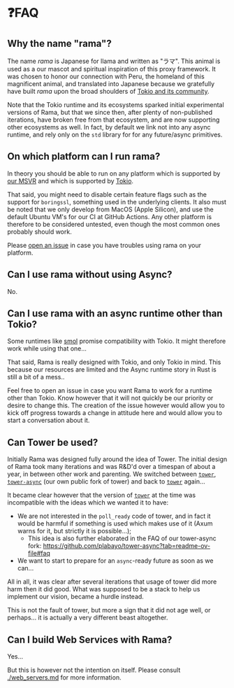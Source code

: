 # ❓FAQ

## Why the name "rama"?

The name _rama_ is Japanese for llama and written as "ラマ".
This animal is used as a our mascot and spiritual inspiration of this proxy framework.
It was chosen to honor our connection with Peru, the homeland of this magnificent animal,
and translated into Japanese because we gratefully have built _rama_
upon the broad shoulders of [Tokio and its community](https://tokio.rs/).

Note that the Tokio runtime and its ecosystems sparked initial experimental versions of Rama,
but that we since then, after plenty of non-published iterations, have broken free from that ecosystem,
and are now supporting other ecosystems as well. In fact, by default we link not into any async runtime,
and rely only on the `std` library for for any future/async primitives.

## On which platform can I run rama?

In theory you should be able to run on any platform which is supported by [our MSVR](https://github.com/plabayo/rama/tree/main?tab=readme-ov-file#--minimum-supported-rust-version) and which is supported by [Tokio](https://tokio.rs).

That said, you might need to disable certain feature flags such as the support for `boringssl`,
something used in the underlying clients. It also must be noted that we only develop from MacOS (Apple Silicon),
and use the default Ubuntu VM's for our CI at GitHub Actions. Any other platform is therefore
to be considered untested, even though the most common ones probably should work.

Please [open an issue](https://github.com/plabayo/rama/issues) in case you have troubles using rama on your platform.

## Can I use rama without using Async?

No.

## Can I use rama with an async runtime other than Tokio?

Some runtimes like [smol](https://github.com/smol-rs/smol) promise compatibility with Tokio.
It might therefore work while using that one...

That said, Rama is really designed with Tokio, and only Tokio in mind.
This because our resources are limited and the Async runtime story in Rust is still a bit
of a mess..

Feel free to open an issue in case you want Rama to work for a runtime
other than Tokio. Know however that it will not quickly be our priority or desire to change this.
The creation of the issue however would allow you to kick off progress towards a change
in attitude here and would allow you to start a conversation about it.

## Can Tower be used?

Initially Rama was designed fully around the idea of Tower. The initial design of Rama took many
iterations and was R&D'd over a timespan of about a year, in between other work and parenting.
We switched between [`tower`](https://crates.io/crates/tower), [`tower-async`](https://crates.io/crates/tower-async) (our own public fork of tower) and back to [`tower`](https://crates.io/crates/tower) again...

It became clear however that the version of [`tower`](https://crates.io/crates/tower) at the time was incompatible with the ideas
which we wanted it to have:

- We are not interested in the `poll_ready` code of tower,
  and in fact it would be harmful if something is used which makes use of it
  (Axum warns for it, but strictly it is possible...);
  - This idea is also further elaborated in the FAQ of our tower-async fork:
    <https://github.com/plabayo/tower-async?tab=readme-ov-file#faq>
- We want to start to prepare for an `async`-ready future as soon as we can...

All in all, it was clear after several iterations that usage of tower did more
harm then it did good. What was supposed to be a stack to help us implement our vision,
became a hurdle instead.

This is not the fault of tower, but more a sign that it did not age well,
or perhaps... it is actually a very different beast altogether.

## Can I build Web Services with Rama?

Yes...

But this is however not the intention on itself.
Please consult [./web_servers.md](./web_servers.md) for more information.
